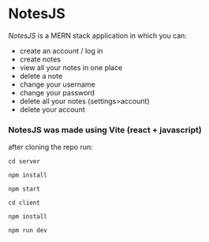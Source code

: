 # NotesJS

_NotesJS_ is a MERN stack application in which you can:  

*   create an account / log in
*   create notes
*   view all your notes in one place
*   delete a note
*   change your username
*   change your password
*   delete all your notes (settings>account)
*   delete your account

### NotesJS was made using Vite (react + javascript)

after cloning the repo run:


`cd server`

`npm install`

`npm start`


`cd client`

`npm install`

`npm run dev`
